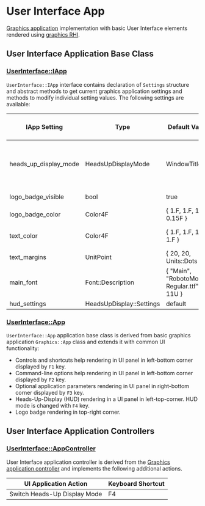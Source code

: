 # User Interface App

[Graphics application](/Modules/Graphics/App) implementation with basic User Interface elements rendered using 
[graphics RHI](/Modules/Graphics/RHI).

## User Interface Application Base Class

### [UserInterface::IApp](Include/Methane/UserInterface/IApp.h)

`UserInterface::IApp` interface contains declaration of `Settings` structure and abstract methods
to get current graphics application settings and methods to modify individual setting values.
The following settings are available:

| IApp Setting             | Type                     | Default Value            | Cmd-Line Option   | Description           |
|--------------------------|--------------------------|--------------------------|-------------------|-----------------------|
| heads_up_display_mode    | HeadsUpDisplayMode       | WindowTitle              | -i,--hud          | HUD displaying mode: Hidden, WindowTitle, UserInterface |
| logo_badge_visible       | bool                     | true                     |                   | Flag to show logo badge |
| logo_badge_color         | Color4F                  | { 1.F, 1.F, 1.F, 0.15F } |                   | Logo badge color |
| text_color               | Color4F                  | { 1.F, 1.F, 1.F, 1.F }   |                   | Default text color in UI panels |
| text_margins             | UnitPoint                | { 20, 20, Units::Dots }  |                   | Text panel margins |
| main_font                | Font::Description        | { "Main",  "RobotoMono-Regular.ttf", 11U } | | Main font parameters |
| hud_settings             | HeadsUpDisplay::Settings | default                  |                   | HUD settings |

### [UserInterface::App](Include/Methane/UserInterface/App.hpp)

`UserInterface::App` application base class is derived from basic graphics application `Graphics::App` class 
and extends it with common UI functionality:
- Controls and shortcuts help rendering in UI panel in left-bottom corner displayed by `F1` key.
- Command-line options help rendering in UI panel in left-bottom corner displayed by `F2` key.
- Optional application parameters rendering in UI panel in right-bottom corner displayed by `F3` key.
- Heads-Up-Display (HUD) rendering in a UI panel in left-top-corner. HUD mode is changed with `F4` key.
- Logo badge rendering in top-right corner.

## User Interface Application Controllers

### [UserInterface::AppController](Include/Methane/UserInterface/AppController.h)

User Interface application controller is derived from the [Graphics application controller](../../Graphics/App/README.md#graphicsappcontrollerincludemethanegraphicsappcontrollerh)
and implements the following additional actions.

| UI Application Action               | Keyboard Shortcut   |
|-------------------------------------|---------------------|
| Switch Heads-Up Display Mode        | F4                  |